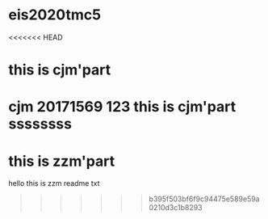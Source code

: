 # eis2020tmc5
<<<<<<< HEAD
# this is cjm'part
cjm 20171569 123
this is cjm'part
ssssssss
=======
# this is zzm'part
hello this is zzm readme txt

>>>>>>> b395f503bf6f9c94475e589e59a0210d3c1b8293
